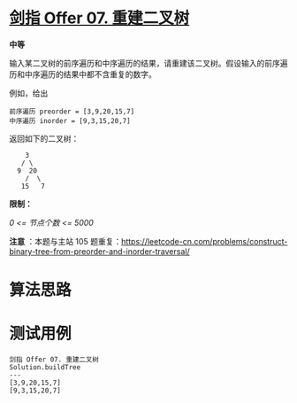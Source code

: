 # [剑指 Offer 07. 重建二叉树][cnTitle]

**中等**

输入某二叉树的前序遍历和中序遍历的结果，请重建该二叉树。假设输入的前序遍历和中序遍历的结果中都不含重复的数字。



例如，给出

```
前序遍历 preorder = [3,9,20,15,7]
中序遍历 inorder = [9,3,15,20,7]
```

返回如下的二叉树：

```
    3
   / \
  9  20
    /  \
   15   7
```



**限制：** 

 *0 <= 节点个数 <= 5000* 



**注意** ：本题与主站 105 题重复：https://leetcode-cn.com/problems/construct-binary-tree-from-preorder-and-inorder-traversal/




# 算法思路

# 测试用例
```
剑指 Offer 07. 重建二叉树
Solution.buildTree
---
[3,9,20,15,7]
[9,3,15,20,7]



```

[cnTitle]: https://leetcode-cn.com/problems/zhong-jian-er-cha-shu-lcof/
